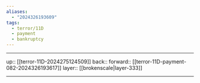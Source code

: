 ```yaml
---
aliases:
  - "2024326193609"
tags:
  - terror/11D
  - payment
  - bankruptcy
---
```




***

up:: [[terror-11D-2024275124509]]
back:: 
forward:: [[terror-11D-payment-082-2024326193617]]
layer:: [[brokenscale|layer-333]]

***
